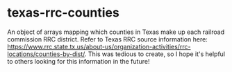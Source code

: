 # texas-rrc-counties
An object of arrays mapping which counties in Texas make up each railroad commission RRC district. Refer to Texas RRC source information here: https://www.rrc.state.tx.us/about-us/organization-activities/rrc-locations/counties-by-dist/. This was tedious to create, so I hope it's helpful to others looking for this information in the future!
